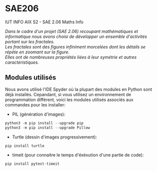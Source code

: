 # SAE206
IUT INFO AIX S2 - SAE 2.06 Maths Info

*Dans le cadre d'un projet (SAE 2.06) recoupant mathématiques et informatique nous avons choisi de développer un ensemble d'activités portant sur les fractales.  
Les fractales sont des figures infiniment morcelées dont les détails se répète en zoomant sur la figure.  
Elles ont de nombreuses propriétés liées à leur symétrie et autres caractéristiques.*

## Modules utilisés
Nous avons utilisé l'IDE Spyder où la plupart des modules en Python sont déjà installés.
Cepandant, si vous utilisez un environnement de programmation différent, voici les modules utilisés associés aux commandes pour les installer:
- PIL (génération d'images):  
```python
python3 -m pip install --upgrade pip  
python3 -m pip install --upgrade Pillow
```
- Turtle (dessin d'images progressivement):
```python
pip install turtle
```
- timeit (pour connaitre le temps d'éxéxution d'une partie de code):
```python
pip install pytest-timeit
```
